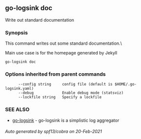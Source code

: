 ## go-logsink doc

Write out standard documentation

### Synopsis


This command writes out some standard documentation.\

Main use case is for the homepage generated by Jekyll

```
go-logsink doc
```

### Options inherited from parent commands

```
      --config string     config file (default is $HOME/.go-logsink.yaml)
      --debug             Enable debug mode (statsviz)
      --lockfile string   Specify a lockfile
```

### SEE ALSO
* [go-logsink](go-logsink.md)	 - go-logsink is a simplistic log aggregator

###### Auto generated by spf13/cobra on 20-Feb-2021
